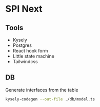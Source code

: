 # SPI Next

## Tools

- Kysely
- Postgres
- React hook form
- Little state machine
- Tailwindcss

## DB

Generate interfaces from the table
```bash
kysely-codegen --out-file ./db/model.ts
```

